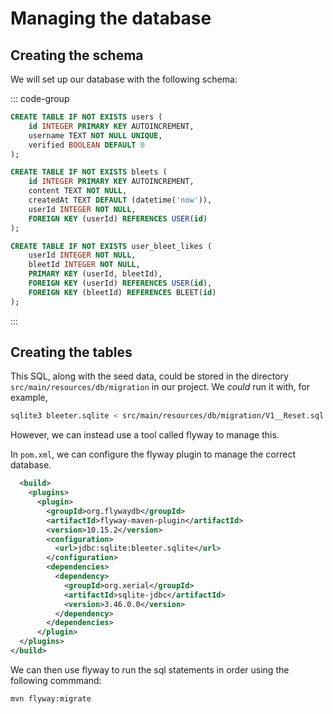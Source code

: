 # Managing the database

## Creating the schema

We will set up our database with the following schema:

::: code-group

```sql [users]
CREATE TABLE IF NOT EXISTS users (
    id INTEGER PRIMARY KEY AUTOINCREMENT,
    username TEXT NOT NULL UNIQUE,
    verified BOOLEAN DEFAULT 0
);
```

```sql [bleets]
CREATE TABLE IF NOT EXISTS bleets (
    id INTEGER PRIMARY KEY AUTOINCREMENT,
    content TEXT NOT NULL,
    createdAt TEXT DEFAULT (datetime('now')),
    userId INTEGER NOT NULL,
    FOREIGN KEY (userId) REFERENCES USER(id)
);
```

```sql [likes]
CREATE TABLE IF NOT EXISTS user_bleet_likes (
    userId INTEGER NOT NULL,
    bleetId INTEGER NOT NULL,
    PRIMARY KEY (userId, bleetId),
    FOREIGN KEY (userId) REFERENCES USER(id),
    FOREIGN KEY (bleetId) REFERENCES BLEET(id)
);
```

:::

## Creating the tables

This SQL, along with the seed data, could be stored in the directory
`src/main/resources/db/migration` in our project. We _could_ run it with, for example,

```bash
sqlite3 bleeter.sqlite < src/main/resources/db/migration/V1__Reset.sql
```

However, we can instead use a tool called flyway to manage this.

In `pom.xml`, we can configure the flyway plugin to manage the correct database.

```xml
  <build>
    <plugins>
      <plugin>
        <groupId>org.flywaydb</groupId>
        <artifactId>flyway-maven-plugin</artifactId>
        <version>10.15.2</version>
        <configuration>
          <url>jdbc:sqlite:bleeter.sqlite</url>
        </configuration>
        <dependencies>
          <dependency>
            <groupId>org.xerial</groupId>
            <artifactId>sqlite-jdbc</artifactId>
            <version>3.46.0.0</version>
          </dependency>
        </dependencies>
      </plugin>
  </plugins>
</build>
```

We can then use flyway to run the sql statements in order using the following commmand:

```bash
mvn flyway:migrate
```
